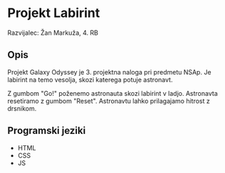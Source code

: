 # Projekt Labirint
 Razvijalec: Žan Markuža, 4. RB
## Opis
 Projekt Galaxy Odyssey je 3. projektna naloga pri predmetu NSAp. Je labirint na temo vesolja, skozi katerega potuje astronavt.

 Z gumbom "Go!" poženemo astronauta skozi labirint v ladjo. Astronavta resetiramo z gumbom "Reset". Astronavtu lahko prilagajamo hitrost z drsnikom. 
## Programski jeziki
- HTML
- CSS
- JS